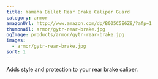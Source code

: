 ```yaml
---
title: Yamaha Billet Rear Brake Caliper Guard
category: armor
amazonUrl: http://www.amazon.com/dp/B005C5E6Z8/?afp=1
thumbnail: armor/gytr-rear-brake.jpg
ogImage: products/armor/gytr-rear-brake.jpg
images:
  - armor/gytr-rear-brake.jpg
sort: 1
---
```


Adds style and protection to your rear brake caliper.

